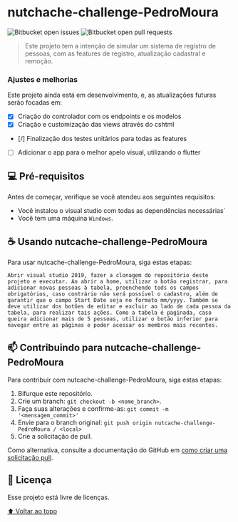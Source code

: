 # nutchache-challenge-PedroMoura

![Bitbucket open issues](https://img.shields.io/bitbucket/issues/iuricode/README-template?style=for-the-badge)
![Bitbucket open pull requests](https://img.shields.io/bitbucket/pr-raw/iuricode/README-template?style=for-the-badge)

> Este projeto tem a intenção de simular um sistema de registro de pessoas, com as features de registro, atualização cadastral e remoção.

### Ajustes e melhorias

Este projeto ainda está em desenvolvimento, e, as atualizações futuras serão focadas em:

- [x] Criação do controlador com os endpoints e os modelos
- [x] Criação e customização das views através do cshtml
- [/] Finalização dos testes unitários para todas as features
- [ ] Adicionar o app para o melhor apelo visual, utilizando o flutter

## 💻 Pré-requisitos

Antes de começar, verifique se você atendeu aos seguintes requisitos:
* Você instalou o visual studio com todas as dependências necessárias`
* Você tem uma máquina `Windows`.

## ☕ Usando nutcache-challenge-PedroMoura

Para usar nutcache-challenge-PedroMoura, siga estas etapas:

```
Abrir visual studio 2019, fazer a clonagem do repositório deste projeto e executar. Ao abrir a home, utilizar o botão registrar, para adicionar novas pessoas à tabela, preenchendo tods os campos obrigatórios, caso contrário não será possível o cadastro, além de garantir que o campo Start Date seja no formato mm/yyyy. Também se deve utilizar dos botões de editar e excluir ao lado de cada pessoa da tabela, para realizar tais ações. Como a tabela é paginada, caso queira adicionar mais de 5 pessoas, utilizar o botão inferior para navegar entre as páginas e poder acessar os membros mais recentes.
```

## 📫 Contribuindo para nutcache-challenge-PedroMoura

Para contribuir com nutcache-challenge-PedroMoura, siga estas etapas:

1. Bifurque este repositório.
2. Crie um branch: `git checkout -b <nome_branch>`.
3. Faça suas alterações e confirme-as: `git commit -m '<mensagem_commit>'`
4. Envie para o branch original: `git push origin nutcache-challenge-PedroMoura / <local>`
5. Crie a solicitação de pull.

Como alternativa, consulte a documentação do GitHub em [como criar uma solicitação pull](https://help.github.com/en/github/collaborating-with-issues-and-pull-requests/creating-a-pull-request).

## 📝 Licença

Esse projeto está livre de licenças.

[⬆ Voltar ao topo](#nutcache-challenge-PedroMoura)<br>
